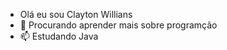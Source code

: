 - Olá eu sou Clayton Willians
- 🌱  Procurando aprender mais sobre programção
- 📫 Estudando Java 

<!---
ClaytonWillians/ClaytonWillians is a ✨ special ✨ repository because its `README.md` (this file) appears on your GitHub profile.
You can click the Preview link to take a look at your changes.
--->
